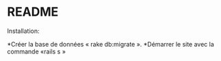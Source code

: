 # README
Installation:

*Créer la base de données  « rake db:migrate ».
*Démarrer le site avec la commande «rails s »
